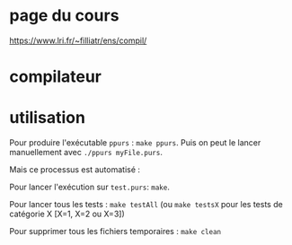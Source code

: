 # page du cours
https://www.lri.fr/~filliatr/ens/compil/

# compilateur

# utilisation
Pour produire l'exécutable `ppurs` : `make ppurs`. Puis on peut le lancer manuellement avec `./ppurs myFile.purs`.

Mais ce processus est automatisé :

Pour lancer l'exécution sur `test.purs`: `make`.

Pour lancer tous les tests : `make testAll` (ou `make testsX` pour les tests de catégorie X [X=1, X=2 ou X=3])

Pour supprimer tous les fichiers temporaires : `make clean`
